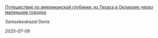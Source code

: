 <!--2025-07-06 06:42:30-->
<div class="yb">
  <a class="nodecor" href="/index.html?puteshestviya/puteshestvie_po_amerikanskoj_glubinke_iz_tehasa_v_oklahomu_cherez_malenkie_gorodki">
    <img class="preview" data-videoid="PGNMLY4glR0" src="https://i1.ytimg.com/vi/PGNMLY4glR0/hqdefault.jpg" align="left" alt="">
  </a>
  <div class="inlbl text">
    <p><a class="nodecor" href="/index.html?puteshestviya/puteshestvie_po_amerikanskoj_glubinke_iz_tehasa_v_oklahomu_cherez_malenkie_gorodki">Путешествие по американской глубинке: из Техаса в Оклахому через маленькие городки</a></p>
    <p><i class="smaller2">Samsebeskazal Denis</i></p>
    <i class="smaller3">2025-07-06</i>
  </div>
</div>

